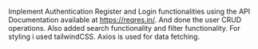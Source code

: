 Implement Authentication Register and Login functionalities using the API Documentation available at https://reqres.in/. And done the user CRUD operations.
Also added search functionality and filter functionality.
For styling i used tailwindCSS.
Axios is used for data fetching.
